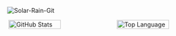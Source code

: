 ![Solar-Rain-Git](https://uploadtypora.oss-cn-hangzhou.aliyuncs.com/code1.jpg)

<div style="display: flex;justify-content: space-evenly;">
    <img style="display:block;width:49%;" alt = "GitHub Stats" src="https://github-readme-stats.vercel.app/api?username=Solar-Rain-Git&show_icons=true&hide=issues&icon_color=000000&hide_border=true&title_color=5391FE&text_color=555">
    <img style="display:block;width:49%;" alt = "Top Language" src="https://github-readme-stats.vercel.app/api/top-langs/?username=Solar-Rain-Git&hide=html,&hide_border=true&title_color=5391FE&text_color=555">
</div>
